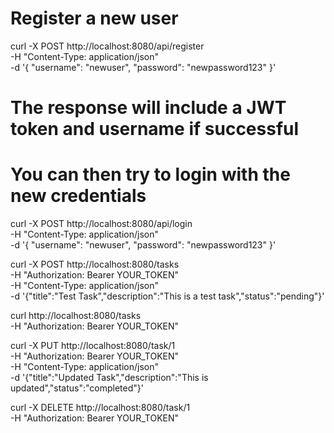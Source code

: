 # Register a new user

curl -X POST http://localhost:8080/api/register \
 -H "Content-Type: application/json" \
 -d '{
"username": "newuser",
"password": "newpassword123"
}'

# The response will include a JWT token and username if successful

# You can then try to login with the new credentials

curl -X POST http://localhost:8080/api/login \
 -H "Content-Type: application/json" \
 -d '{
"username": "newuser",
"password": "newpassword123"
}'

curl -X POST http://localhost:8080/tasks \
-H "Authorization: Bearer YOUR_TOKEN" \
-H "Content-Type: application/json" \
-d '{"title":"Test Task","description":"This is a test task","status":"pending"}'

curl http://localhost:8080/tasks \
-H "Authorization: Bearer YOUR_TOKEN"

curl -X PUT http://localhost:8080/task/1 \
-H "Authorization: Bearer YOUR_TOKEN" \
-H "Content-Type: application/json" \
-d '{"title":"Updated Task","description":"This is updated","status":"completed"}'

curl -X DELETE http://localhost:8080/task/1 \
-H "Authorization: Bearer YOUR_TOKEN"
